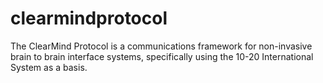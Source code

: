 # clearmindprotocol
The ClearMind Protocol is a communications framework for non-invasive brain to brain interface systems, specifically using the 10-20 International System as a basis. 
